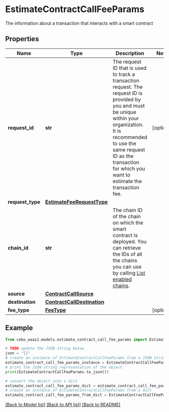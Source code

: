 # EstimateContractCallFeeParams

The information about a transaction that interacts with a smart contract

## Properties

Name | Type | Description | Notes
------------ | ------------- | ------------- | -------------
**request_id** | **str** | The request ID that is used to track a transaction request. The request ID is provided by you and must be unique within your organization. It is recommended to use the same request ID as the transaction for which you want to estimate the transaction fee. | [optional] 
**request_type** | [**EstimateFeeRequestType**](EstimateFeeRequestType.md) |  | 
**chain_id** | **str** | The chain ID of the chain on which the smart contract is deployed. You can retrieve the IDs of all the chains you can use by calling [List enabled chains](/v2/api-references/wallets/list-enabled-chains). | 
**source** | [**ContractCallSource**](ContractCallSource.md) |  | 
**destination** | [**ContractCallDestination**](ContractCallDestination.md) |  | 
**fee_type** | [**FeeType**](FeeType.md) |  | [optional] 

## Example

```python
from cobo_waas2.models.estimate_contract_call_fee_params import EstimateContractCallFeeParams

# TODO update the JSON string below
json = "{}"
# create an instance of EstimateContractCallFeeParams from a JSON string
estimate_contract_call_fee_params_instance = EstimateContractCallFeeParams.from_json(json)
# print the JSON string representation of the object
print(EstimateContractCallFeeParams.to_json())

# convert the object into a dict
estimate_contract_call_fee_params_dict = estimate_contract_call_fee_params_instance.to_dict()
# create an instance of EstimateContractCallFeeParams from a dict
estimate_contract_call_fee_params_from_dict = EstimateContractCallFeeParams.from_dict(estimate_contract_call_fee_params_dict)
```
[[Back to Model list]](../README.md#documentation-for-models) [[Back to API list]](../README.md#documentation-for-api-endpoints) [[Back to README]](../README.md)



